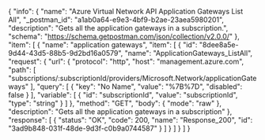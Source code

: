 {
  "info": {
    "name": "Azure Virtual Network API Application Gateways List All",
    "_postman_id": "a1ab0a64-e9e3-4bf9-b2ae-23aea5980201",
    "description": "Gets all the application gateways in a subscription.",
    "schema": "https://schema.getpostman.com/json/collection/v2.0.0/"
  },
  "item": [
    {
      "name": "application gateways",
      "item": [
        {
          "id": "8dee8a5e-9d44-43d5-88b5-9d2bd16a0579",
          "name": "ApplicationGateways_ListAll",
          "request": {
            "url": {
              "protocol": "http",
              "host": "management.azure.com",
              "path": [
                "subscriptions/:subscriptionId/providers/Microsoft.Network/applicationGateways"
              ],
              "query": [
                {
                  "key": "No Name",
                  "value": "%7B%7D",
                  "disabled": false
                }
              ],
              "variable": [
                {
                  "id": "subscriptionId",
                  "value": "subscriptionId",
                  "type": "string"
                }
              ]
            },
            "method": "GET",
            "body": {
              "mode": "raw"
            },
            "description": "Gets all the application gateways in a subscription"
          },
          "response": [
            {
              "status": "OK",
              "code": 200,
              "name": "Response_200",
              "id": "3ad9b848-031f-48de-9d3f-c0b9a0744587"
            }
          ]
        }
      ]
    }
  ]
}
